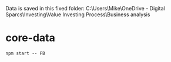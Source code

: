 Data is saved in this fixed folder: C:\Users\Mike\OneDrive - Digital Sparcs\Investing\Value Investing Process\Business analysis

# core-data

`npm start -- FB`
